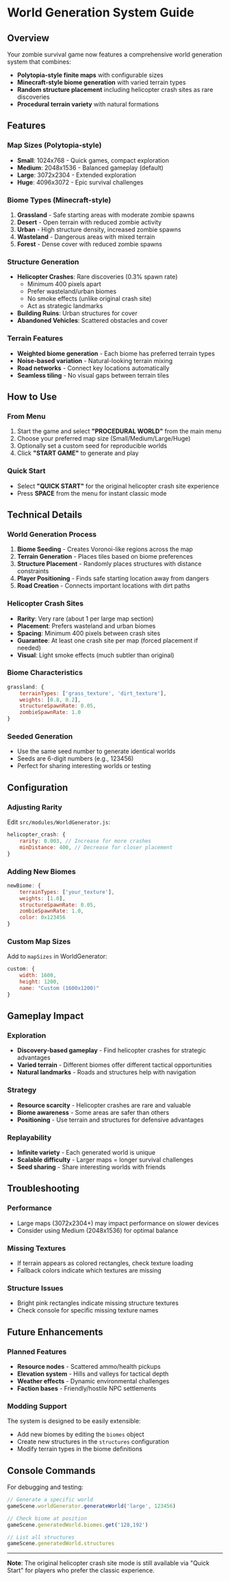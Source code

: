 # World Generation System Guide

## Overview

Your zombie survival game now features a comprehensive world generation system that combines:
- **Polytopia-style finite maps** with configurable sizes
- **Minecraft-style biome generation** with varied terrain types
- **Random structure placement** including helicopter crash sites as rare discoveries
- **Procedural terrain variety** with natural formations

## Features

### Map Sizes (Polytopia-style)
- **Small**: 1024x768 - Quick games, compact exploration
- **Medium**: 2048x1536 - Balanced gameplay (default)
- **Large**: 3072x2304 - Extended exploration
- **Huge**: 4096x3072 - Epic survival challenges

### Biome Types (Minecraft-style)
1. **Grassland** - Safe starting areas with moderate zombie spawns
2. **Desert** - Open terrain with reduced zombie activity
3. **Urban** - High structure density, increased zombie spawns
4. **Wasteland** - Dangerous areas with mixed terrain
5. **Forest** - Dense cover with reduced zombie spawns

### Structure Generation
- **Helicopter Crashes**: Rare discoveries (0.3% spawn rate)
  - Minimum 400 pixels apart
  - Prefer wasteland/urban biomes
  - No smoke effects (unlike original crash site)
  - Act as strategic landmarks
- **Building Ruins**: Urban structures for cover
- **Abandoned Vehicles**: Scattered obstacles and cover

### Terrain Features
- **Weighted biome generation** - Each biome has preferred terrain types
- **Noise-based variation** - Natural-looking terrain mixing
- **Road networks** - Connect key locations automatically
- **Seamless tiling** - No visual gaps between terrain tiles

## How to Use

### From Menu
1. Start the game and select **"PROCEDURAL WORLD"** from the main menu
2. Choose your preferred map size (Small/Medium/Large/Huge)
3. Optionally set a custom seed for reproducible worlds
4. Click **"START GAME"** to generate and play

### Quick Start
- Select **"QUICK START"** for the original helicopter crash site experience
- Press **SPACE** from the menu for instant classic mode

## Technical Details

### World Generation Process
1. **Biome Seeding** - Creates Voronoi-like regions across the map
2. **Terrain Generation** - Places tiles based on biome preferences
3. **Structure Placement** - Randomly places structures with distance constraints
4. **Player Positioning** - Finds safe starting location away from dangers
5. **Road Creation** - Connects important locations with dirt paths

### Helicopter Crash Sites
- **Rarity**: Very rare (about 1 per large map section)
- **Placement**: Prefers wasteland and urban biomes
- **Spacing**: Minimum 400 pixels between crash sites
- **Guarantee**: At least one crash site per map (forced placement if needed)
- **Visual**: Light smoke effects (much subtler than original)

### Biome Characteristics
```javascript
grassland: {
    terrainTypes: ['grass_texture', 'dirt_texture'],
    weights: [0.8, 0.2],
    structureSpawnRate: 0.05,
    zombieSpawnRate: 1.0
}
```

### Seeded Generation
- Use the same seed number to generate identical worlds
- Seeds are 6-digit numbers (e.g., 123456)
- Perfect for sharing interesting worlds or testing

## Configuration

### Adjusting Rarity
Edit `src/modules/WorldGenerator.js`:
```javascript
helicopter_crash: {
    rarity: 0.003, // Increase for more crashes
    minDistance: 400, // Decrease for closer placement
}
```

### Adding New Biomes
```javascript
newBiome: {
    terrainTypes: ['your_texture'],
    weights: [1.0],
    structureSpawnRate: 0.05,
    zombieSpawnRate: 1.0,
    color: 0x123456
}
```

### Custom Map Sizes
Add to `mapSizes` in WorldGenerator:
```javascript
custom: { 
    width: 1600, 
    height: 1200, 
    name: "Custom (1600x1200)" 
}
```

## Gameplay Impact

### Exploration
- **Discovery-based gameplay** - Find helicopter crashes for strategic advantages
- **Varied terrain** - Different biomes offer different tactical opportunities
- **Natural landmarks** - Roads and structures help with navigation

### Strategy
- **Resource scarcity** - Helicopter crashes are rare and valuable
- **Biome awareness** - Some areas are safer than others
- **Positioning** - Use terrain and structures for defensive advantages

### Replayability
- **Infinite variety** - Each generated world is unique
- **Scalable difficulty** - Larger maps = longer survival challenges
- **Seed sharing** - Share interesting worlds with friends

## Troubleshooting

### Performance
- Large maps (3072x2304+) may impact performance on slower devices
- Consider using Medium (2048x1536) for optimal balance

### Missing Textures
- If terrain appears as colored rectangles, check texture loading
- Fallback colors indicate which textures are missing

### Structure Issues
- Bright pink rectangles indicate missing structure textures
- Check console for specific missing texture names

## Future Enhancements

### Planned Features
- **Resource nodes** - Scattered ammo/health pickups
- **Elevation system** - Hills and valleys for tactical depth
- **Weather effects** - Dynamic environmental challenges
- **Faction bases** - Friendly/hostile NPC settlements

### Modding Support
The system is designed to be easily extensible:
- Add new biomes by editing the `biomes` object
- Create new structures in the `structures` configuration
- Modify terrain types in the biome definitions

## Console Commands

For debugging and testing:
```javascript
// Generate a specific world
gameScene.worldGenerator.generateWorld('large', 123456)

// Check biome at position
gameScene.generatedWorld.biomes.get('128,192')

// List all structures
gameScene.generatedWorld.structures
```

---

**Note**: The original helicopter crash site mode is still available via "Quick Start" for players who prefer the classic experience. 